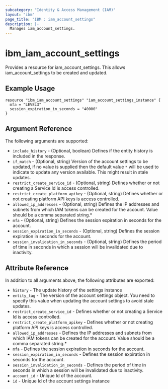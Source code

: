```yaml
---
subcategory: "Identity & Access Management (IAM)"
layout: "ibm"
page_title: "IBM : iam_account_settings"
description: |-
  Manages iam_account_settings.
---
```


# ibm\_iam_account_settings

Provides a resource for iam_account_settings. This allows iam_account_settings to be created and updated.

## Example Usage

```hcl
resource "ibm_iam_account_settings" "iam_account_settings_instance" {
  mfa = "LEVEL3"
  session_expiration_in_seconds = "40000"
}
```

## Argument Reference

The following arguments are supported:

* `include_history` - (Optional, boolean) Defines if the entity history is included in the response.
* `if_match` - (Optional, string) Version of the account settings to be updated, if no value is supplied then the default value `*` will be used to indicate to update any version available. This might result in stale updates.
* `restrict_create_service_id` - (Optional, string) Defines whether or not creating a Service Id is access controlled.
* `restrict_create_platform_apikey` - (Optional, string) Defines whether or not creating platform API keys is access controlled.
* `allowed_ip_addresses` - (Optional, string) Defines the IP addresses and subnets from which IAM tokens can be created for the account. Value should be a comma separated string.* 
* `mfa` - (Optional, string) Defines the session expiration in seconds for the account.
* `session_expiration_in_seconds` - (Optional, string) Defines the session expiration in seconds for the account.
* `session_invalidation_in_seconds` - (Optional, string) Defines the period of time in seconds in which a session will be invalidated due to inactivity.

## Attribute Reference

In addition to all arguments above, the following attributes are exported:

* `history` - The update history of the settings instance
* `entity_tag` - The version of the account settings object. You need to specify this value when updating the account settings to avoid stale updates.
* `restrict_create_service_id` - Defines whether or not creating a Service Id is access controlled.
* `restrict_create_platform_apikey` - Defines whether or not creating platform API keys is access controlled.
* `allowed_ip_addresses` - Defines the IP addresses and subnets from which IAM tokens can be created for the account. Value should be a comma separated string.* 
* `mfa` - Defines the session expiration in seconds for the account.
* `session_expiration_in_seconds` - Defines the session expiration in seconds for the account.
* `session_invalidation_in_seconds` - Defines the period of time in seconds in which a session will be invalidated due to inactivity.
* `account_id` - Unique Id of the account.
* `id` - Unique Id of the account settings instance